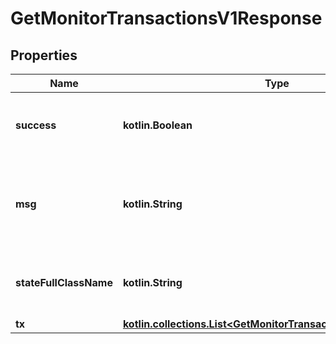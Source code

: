 
# GetMonitorTransactionsV1Response

## Properties
Name | Type | Description | Notes
------------ | ------------- | ------------- | -------------
**success** | **kotlin.Boolean** | Flag set to true if operation completed correctly. | 
**msg** | **kotlin.String** | Message describing operation status or any errors that occurred. | 
**stateFullClassName** | **kotlin.String** | The fully qualified name of the Corda state to monitor |  [optional]
**tx** | [**kotlin.collections.List&lt;GetMonitorTransactionsV1ResponseTx&gt;**](GetMonitorTransactionsV1ResponseTx.md) |  |  [optional]



